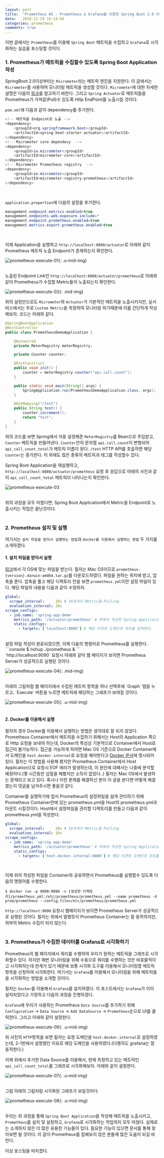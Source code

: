 ```yaml
---
layout: post
title:  "Prometheus #2 - Prometheus & Grafana를 이용한 Spring Boot 2.0 어플리케이션 모니터링"
date:   2018-12-29 15:14:54
categories: prometheus
comments: true
---
```

이번 글에서는 `Prometheus`를 이용해 `Spring Boot` 메트릭을 수집하고 `Grafana`로 시각화하는 실습을 포스팅할 것이다.
<br>

### 1. Prometheus가 메트릭을 수집할수 있도록 Spring Boot Application 작성
SpringBoot 2.0이상부터는 `Micrometer`라는 메트릭 엔진을 지원한다. 이 글에서는 `Micrometer`를 사용하여 모니터링 메트릭을 생성할 것이다. `Micrometer`에 대한 자세한 설명은 다음의 [링크][Micrometer-Describe]를 참고하기 바란다. 그리고 `Spring Actuator`로 메트릭들을 Prometheus가 가져갈(Pull)수 있도록 Http EndPoint를 노출시킬 것이다. 

`pom.xml`에 다음과 같이 dependency를 추가한다.

```java
<!-- 메트릭을 Endpoint로 노출 -->
<dependency>
    <groupId>org.springframework.boot</groupId>
    <artifactId>spring-boot-starter-actuator</artifactId>
</dependency>
<!-- Micrometer core dependecy  -->
<dependency>
    <groupId>io.micrometer</groupId>
    <artifactId>micrometer-core</artifactId>
</dependency>
<!-- Micrometer Prometheus registry  -->
<dependency>
    <groupId>io.micrometer</groupId>
    <artifactId>micrometer-registry-prometheus</artifactId>
</dependency>
```
<br>

`application.properties`에 다음의 설정을 추가한다.

```java
management.endpoint.metrics.enabled=true
management.endpoints.web.exposure.include=*
management.endpoint.prometheus.enabled=true
management.metrics.export.prometheus.enabled=true
```
<br>

이제 Application을 실행하고 `http://localhost:8080/actuator`로 아래와 같이 Prometheus 메트릭 노출 Endpoint가 존재하는지 확인한다.

![prometheus-execute-01](https://user-images.githubusercontent.com/19832483/50539347-8423a400-0bc2-11e9-8657-02583d7c4237.png){: .u-mid-img}
<br><br>

노출된 Endpoint Link인 `http://localhost:8080/actuator/prometheus`로 아래와 같이 Prometheus가 수집할 Metric들이 노출되는지 확인한다.

![prometheus-execute-02](https://user-images.githubusercontent.com/19832483/50539349-8685fe00-0bc2-11e9-96f8-bafbc3918496.png){: .mid-img}
<br>

위의 설정만으로도 `Micrometer`와 `Actuator`가 기본적인 메트릭을 노출시키지만, 실서비스에서는 주로 `Custom Metric`을 측정하여 모니터링 하기때문에 이를 간단하게 작성해보자. 코드는 아래와 같다.
```java
@SpringBootApplication
@RestController
public class PrometheusDemoApplication {

	@Autowired
	private MeterRegistry meterRegistry;

	private Counter counter;

	@PostConstruct
	public void init() {
		counter = meterRegistry.counter("api.call.count");
	}

	public static void main(String[] args) {
		SpringApplication.run(PrometheusDemoApplication.class, args);
	}

	@GetMapping("/test")
	public String test() {
		counter.increment();
		return "test";
	}
}
```
위의 코드를 보면 Spring에서 자동 설정해준 `MeterRegistry`를 Bean으로 주입받고, `Counter` 메트릭을 만들어낸다. `Counter`안의 문자열 `api.call.count`이 변형되어 `api_call_count_total`가 메트릭 이름이 된다. `/test` HTTP API를 호출하면 해당 `Counter`는 증가한다. 이 외에도 많은 종류의 메트릭과 태그를 작성할수 있다.

Spring Boot Application을 재실행하고, `http://localhost:8080/actuator/prometheus` 요청 후 응답으로 아래의 사진과 같이 `api_call_count_total` 메트릭이 나타나는지 확인한다.

![prometheus-execute-03](https://user-images.githubusercontent.com/19832483/50545449-4fadf780-0c57-11e9-88a7-a7fb22eb9a53.png)
<br><br>

위의 과정을 모두 마쳤다면, Spring Boot Application에서 Metric을 Endpoint로 노출시키는 작업은 끝난것이다.
<br><br>

### 2. Prometheus 설치 및 실행
여기서는 `설치 파일을 받아서 실행하는 방법`과 `docker를 이용해서 실행하는 방법` 두 가지를 소개하겠다.  

#### 1. 설치 파일을 받아서 실행
[링크][Prometheus-Install]에서 각 OS에 맞는 파일을 받는다. 필자는 Mac OS이므로 `prometheus-{version}.darwin-amd64.tar.gz`를 다운로드하였다. 파일을 원하는 위치에 받고, 압축을 푼다.
압축을 풀고 해당 디렉토리 안을 보면 `prometheus.yml`이란 설정 파일이 있다. 해당 파일의 내용을 다음과 같이 수정하자.
```yaml
global:
  scrape_interval:     10s # 10초마다 Metric을 Pulling
  evaluation_interval: 10s
scrape_configs:
  - job_name: 'spring-app-demo'
    metrics_path: '/actuator/prometheus' # 위에서 작성한 Spring Application에서 노출시킨 메트릭 경로를 입력한다.
    static_configs:
      - targets: ['localhost:8080'] # 해당 타겟의 도메인과 포트를 입력한다.
```

<br>
설정 파일 작성이 완료되었으면, 이제 다음의 명령어로 Prometheus를 실행한다.
```console
$ nohup ./prometheus &
```

<br>
`http://localhost:9090` 요청시 아래와 같이 웹 페이지가 보이면 Prometheus Server가 성공적으로 실행된 것이다.

![prometheus-execute-04](https://user-images.githubusercontent.com/19832483/50539350-884fc180-0bc2-11e9-8594-1477f6e28ba2.png){: .mid-img}

<br>
아래의 그림처럼 웹 페이지에서 수집된 메트릭 항목을 하나 선택후에 `Graph` 탭을 누르고, `Execute` 버튼을 누르면 메트릭에 해당하는 그래프가 보여질 것이다.

![prometheus-execute-05](https://user-images.githubusercontent.com/19832483/50539351-8980ee80-0bc2-11e9-99d3-76648e5dd606.png){: .u-mid-img}
<br>
<br>
#### 2. Docker를 이용해서 실행
필자의 경우 Docker를 이용해서 실행하는 방법은 생각대로 잘 되지 않았다. Prometheus Container에서 메트릭을 수집하기 위해서는 Host의 Application 쪽으로 Http 요청을 보내야 하는데, Docker의 특성상 기본적으로 Container에서 Host로 접근이 불가능하다. 접근을 가능하게 하려면 Mac OS 기준으로 Docker Container에서 도메인을 `host.docker.internal`로 요청을 해야한다고 [Docker 문서][Docker-MacOS-Networking]에 명시되어 있다. 필자는 이 방법을 사용해 봤지만 Prometheus Container에서 Host Application으로 요청시 EOF 에러가 발생하는데, 이 원인에 대해서는 나중에 분석할 예정이다.(몇 시간동안 삽질을 해봤지만 소득이 없었다..) 필자는 Mac OS에서 발생하는 문제라고 보고 있다. 혹시나 이런 문제를 해결하신 분이 이 글을 본다면 어떻게 해결했는지 댓글을 남겨주시면 좋을것 같다.

Container를 실행하기에 앞서 Prometheus의 설정파일을 쉽게 관리하기 위해 Prometheus Container안에 있는 prometheus.yml을 Host의 prometheus.yml과 마운트 시킬것이다. Host에서 설정파일을 관리할 디렉토리를 만들고 다음과 같이 prometheus.yml을 작성한다.

```yml
global:
  scrape_interval:     10s # 10초마다 Metric을 Pulling
  evaluation_interval: 10s
scrape_configs:
  - job_name: 'spring-app-demo'
    metrics_path: '/actuator/prometheus' # 위에서 작성한 Spring Application에서 노출시킨 메트릭 경로를 입력한다.
    static_configs:
      - targets: ['host.docker.internal:8080'] # 해당 타겟의 도메인과 포트를 입력한다.
```
<br>

이제 위의 작성한 파일을 Container와 공유하면서 Prometheus를 실행할수 있도록 다음의 명령어를 수행한다.

```console
$ docker run -p 9090:9090 -v {생성한 디렉토리}/prometheus.yml:/etc/prometheus/prometheus.yml --name prometheus -d prom/prometheus --config.file=/etc/prometheus/prometheus.yml
```
`http://localhost:9090` 요청시 웹페이지가 보이면 Prometheus Server가 성공적으로 실행된 것이다. 필자는 위에서 말했듯이 Prometheus Container는 잘 동작하지만, 외부의 Metric 수집이 되지 않는다.
<br><br>

### 3. Prometheus가 수집한 데이터를 Grafana로 시각화하기
Prometheus의 웹 페이지에서 쿼리를 수행하여 우리가 원하는 메트릭을 그래프로 시각화할수 있다. 하지만 매번 모니터링을 위해 수동으로 쿼리를 수행하는 것은 비효율적이고 시각화하는데 한계가 있기 때문에 보통 시각화 도구를 이용해서 모니터링할 메트릭 항목을 선정하여 시각화한다. 여기서는 `Grafana`를 이용해서 모니터링을 위해 메트릭들을 시각화하는 방법을 소개할 것이다.

필자는 `Docker`를 이용해서 `Grafana`를 설치하였다. 이 포스트에서는 `Grafana`가 이미 설치되었다고 가정하고 다음의 과정을 진행하겠다.

`Grafana`에 우리가 사용하는 Prometheus `Data Source`를 추가하기 위해 `Configuration` -> `Data Source` -> `Add DataSource` -> `Prometheus`순으로 UI를 클릭한다. 그리고 아래와 같이 설정한다.

![prometheus-execute-06](https://user-images.githubusercontent.com/19832483/50545454-6e13f300-0c57-11e9-9226-37c8f45ec343.png){: .u-mid-img}

위 사진의 `HTTP`항목을 보면 필자는 요청 도메인을 `host.docker.internal`로 설정하였는데, 2-1번에서 설명했던 이유로 해당 도메인을 사용하였다.(다행히도 grafana는 잘 동작한다.)

이제 위에서 추가한 Data Source를 이용해서, 현재 측정하고 있는 메트릭인 `api_call_count_total`를 그래프로 시각화해보자. 아래와 같이 설정한다.

![prometheus-execute-07](https://user-images.githubusercontent.com/19832483/50545456-8b48c180-0c57-11e9-8815-7dd43eae9b7b.png){: .u-mid-img}
<br><br>

그럼 아래의 그림처럼 시각화된 그래프가 보일것이다.

![prometheus-execute-08](https://user-images.githubusercontent.com/19832483/50545457-8edc4880-0c57-11e9-8507-034bd4bde07a.png){: .u-mid-img}
<br><br>

우리는 위 과정을 통해 `Spring Boot Application`을 작성해 메트릭을 노출시키고, `Prometheus`를 설치 및 설정하고, `Grafana`로 시각화하는 작업까지 모두 마쳤다. 실제로는 소개하지 않은 더 많은 유용한 기능들이 있다. 필요한 기능이 있으면 문서를 통해 찾아보면 될 것이다. 이 글이 Prometheus를 접해보지 않은 분들께 많은 도움이 되길 바란다.

이상 포스팅을 마치겠다.

[Micrometer-Describe]:https://dzone.com/articles/using-micrometer-with-spring-boot-2
[Prometheus-Install]:https://prometheus.io/download/
[Docker-MacOS-Networking]:https://docs.docker.com/docker-for-mac/networking/#use-cases-and-workarounds

